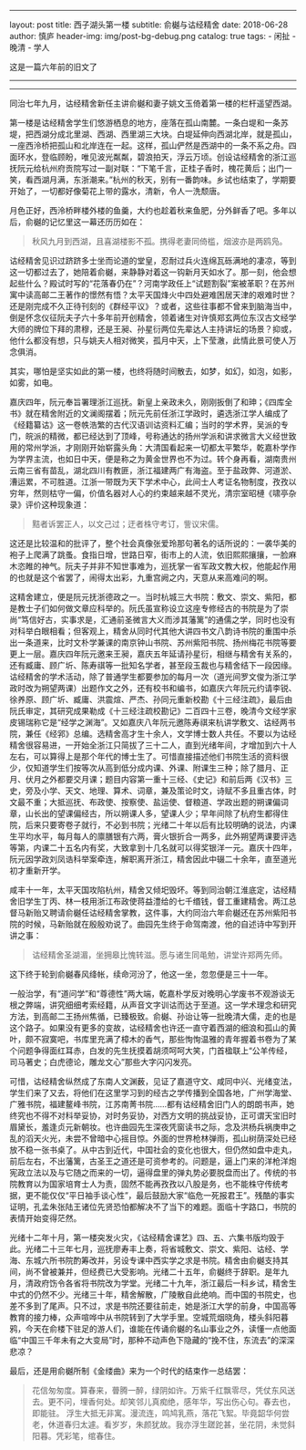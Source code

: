 ___
layout:     post
title:      西子湖头第一楼
subtitle:   俞樾与诂经精舍
date:       2018-06-28
author:     慎庐
header-img: img/post-bg-debug.png
catalog: true
tags:
    - 闲扯
    - 晚清
    - 学人

这是一篇六年前的旧文了
___
______________________________

同治七年九月，诂经精舍新任主讲俞樾和妻子姚文玉倚着第一楼的栏杆遥望西湖。

第一楼是诂经精舍学生们悠游栖息的地方，座落在孤山南麓。一条白堤和一条苏堤，把西湖分成北里湖、西湖、西里湖三大块。白堤延伸向西湖北岸，就是孤山，一座西泠桥把孤山和北岸连在一起。这样，孤山俨然是西湖中的一条不系之舟。四面环水，登临顾盼，唯见波光粼粼，碧浪拍天，浮云万顷。创设诂经精舍的浙江巡抚阮元给杭州府贡院写过一副对联：“下笔千言，正桂子香时，槐花黄后；出门一笑，看西湖月满，东浙潮来。”杭州的秋天，别有一番韵味。乡试也结束了，学期要开始了，一切都好像菊花上带的露水，清新，令人一洗颓唐。

月色正好，西泠桥畔楼外楼的鱼羹，大约也趁着秋来鱼肥，分外鲜香了吧。多年以后，俞樾的记忆里这一幕还历历如在：

> 秋风九月到西湖，且喜湖楼影不孤。携得老妻同倚槛，烟波亦是两鸥凫。

诂经精舍见识过跻跻多士坐而论道的堂皇，忍耐过兵火连绵瓦砾满地的凄凉，等到这一切都过去了，她陪着俞樾，来静静对着这一钩新月天如水了。那一刻，他会想起些什么？殿试时写的“花落春仍在”？河南学政任上“试题割裂”案被革职？在苏州寓中读高邮二王著作的憬然有悟？太平天国烽火中四处避难困居天津的艰难时世？还是刚完成不久正待刊刻的《群经平议》？或者，这些往事都不曾来到脑海当中，倒是怀念仪征阮夫子六十多年前开创精舍，领着诸生对许慎郑玄两位东汉古文经学大师的牌位下拜的肃穆，还是王昶、孙星衍两位先辈达人主持讲坛的场景？抑或，他什么都没有想，只与姚夫人相对微笑，孤月中天，上下莹澈，此情此景可使人万念俱消。

其实，哪怕是坚实如此的第一楼，也终将随时间散去，如梦，如幻，如泡，如影，如雾，如电。

嘉庆四年，阮元奉旨署理浙江巡抚。新皇上亲政未久，刚刚扳倒了和珅；《四库全书》就在精舍附近的文澜阁摆着；阮元先前任浙江学政时，遴选浙江学人编成了《经籍纂诂》这一卷帙浩繁的古代汉语训诂资料汇编；当时的学术界，吴派的专门，皖派的精微，都已经达到了顶峰，号称通达的扬州学派和讲求微言大义经世致用的常州学派，才刚刚开始崭露头角：大清国看起来一切都太平繁华，乾嘉朴学作为学界主流，也如日中天，便是称之为黄金世界也不为过。转个身再看，湖南贵州云南三省有苗乱，湖北四川有教匪，浙江福建两广有海盗。至于盐政弊、河道淤、漕运累，不可胜道。江浙一带既为天下学术中心，此间士人考证名物制度，孜孜以穷年，然则枯守一偏，价值名器对人心的约束越来越不灵光，清宗室昭槤《啸亭杂录》评价这种现象道：

> 黠者诉罢正人，以文己过；迂者株守考订，訾议宋儒。

这还是比较温和的批评了，整个社会真像张爱玲那句著名的话所说的：一袭华美的袍子上爬满了跳蚤。食指日增，世路日窄，街市上的人流，依旧熙熙攘攘，一脸麻木恣睢的神气。阮夫子并非不知世事难为，巡抚掌一省军政文教大权，他能起作用的也就是这个省罢了，闹得太出彩，九重宫阙之内，天意从来高难问的啊。

这精舍建立，便是阮元抚浙德政之一。当时杭城三大书院：敷文、崇文、紫阳，都是教士子们如何做文章应科举的。阮氏虽宣称设立这座专修经古的书院是为了崇尚“笃信好古，实事求是，汇通前圣微言大义而涉其藩篱”的通儒之学，同时也没有对科举白眼相看；但客观上，精舍从同时代其他大讲四书文八韵诗书院的重围中杀出一条道来，比时文朴学兼课的南京钟山书院、苏州紫阳书院、扬州梅花书院等要更上一层。嘉庆四年阮元邀来王昶，嘉庆五年延请孙星衍，相继与精舍有关系的，还有臧庸、顾广圻、陈寿祺等一批知名学者，甚至段玉裁也与精舍结下一段因缘。诂经精舍的学术活动，除了普通学生都要参加的每月一次（道光间罗文俊为浙江学政时改为朔望两课）出题作文之外，还有校书和编书，如嘉庆六年阮元约请李锐、徐养原、顾广圻、臧庸、洪震煊、严杰、孙同元重新校勘《十三经注疏》，最后由阮氏审定，其研究成果勒成《十三经注疏校勘记》二百四十三卷，晚清今文经学家皮锡瑞称它是“经学之渊海”。又如嘉庆八年阮元邀陈寿祺来杭讲学敷文、诂经两书院，兼任《经郛》总编。选精舍高才生十余人，文学博士数人共任。不要以为诂经精舍很容易进，一开始全浙江只简拔了三十二人，直到光绪年间，才增加到六十人左右，可以算得上是那个年代的博士生了。可惜直接描述他们书院生活的资料很少，仅知道学生们按等次从高到低分成内课、外课、附课生三种；除了腊月、正月、伏月之外都要交月课；题目内容第一重十三经、《史记》和前后两《汉书》三史，旁及小学、天文、地理、算术、词章，兼及策论时文，诗赋不多且重古体，时文最不重；大抵巡抚、布政使、按察使、盐运使、督粮道、学政出题的朔课偏词章，山长出的望课偏经古，所以朔课人多，望课人少；早年间除了杭府生都得住院，后来只要寄卷子就行，不必到书院；光绪二十年以后有比较明确的说法，内课生平均水平，每月每人的廪膳银有六两，膏火银折合一两多，此外朔望两课要评选等第，内课二十五名内有奖，大致拿到十几名就可以得奖银洋一元。嘉庆十四年，阮元因学政刘凤诰科举案牵连，解职离开浙江，精舍因此中辍二十余年，直至道光初才重新开学。

咸丰十一年，太平天国攻陷杭州，精舍又倾圯毁坏。等到同治朝江淮底定，诂经精舍旧学生丁丙、林一枝用浙江布政使蒋益澧给的七千缗钱，督工重建精舍。两江总督马新贻又聘请俞樾任诂经精舍掌教，这件事，大约同治六年俞樾还在苏州紫阳书院的时候，马新贻就在殷殷劝说了。曲园先生终于命驾南渡，他的自述诗中写到开讲之事：

> 诂经精舍圣湖湄，坐拥皋比愧转滋。愿与诸生同黾勉，讲堂许郑两先师。

这下终于轮到俞樾春风绛帐，续命河汾了，他这一坐，忽忽便是三十一年。

一般治学，有“道问学”和“尊德性”两大端，乾嘉朴学反对晚明心学废书不观游谈无根之弊端，讲究细细考索经籍，从声音文字训诂而达于至道。这一学术理念和研究方法，到高邮二王扬州焦循，已臻极致。俞樾、孙诒让等一批晚清大儒，走的也是这个路子。如果没有更多的变故，诂经精舍也许还一直守着西湖的细浪和孤山的黄叶，颇不寂寞吧，书库里充满了樟木的香气，那些恂恂温雅的青年握着书卷为了某个问题争得面红耳赤，白发的先生抚摸着胡须呵呵大笑，门首楹联上“公羊传经，司马著史；白虎德论，雕龙文心”那些大字闪闪发亮。

可惜，诂经精舍纵然成了东南人文渊薮，见证了嘉道守文、咸同中兴、光绪变法，学生们来了又去，将他们在这里学习到的经古之学传播到全国各地，广州学海堂、广雅书院，福建鳌峰书院，江苏南菁书院……都有诂经精舍旧门人的朗朗书声，她终究也不得不对科举妥协，对时务妥协，对西方文明的挑战妥协，正可谓天宝旧时眉黛长，羞逢贞元新朝妆。也许曲园先生深夜凭窗读书之际，念及洪杨兵祸庚申之乱的滔天火光，未尝不曾暗中心摇目惊。外面的世界枪林弹雨，孤山树荫深处已经放不稳一张书桌了。从中古到近代，中国社会的变化也很大，但仍然如盘中走丸，前后左右，不出藩篱，古圣王之道还是可资参考的。问题是，逼上门来的洋枪洋炮宪政立法以及与它随之而来的一切，逼得盘里的弹丸势必要脱盘而出了。传统的书院教育以为国家培育士人为责，固然不能再孜孜以八股是务，也不能株守传统考据，更不能仅仅“平日袖手谈心性”，最后鼓励大家“临危一死报君王”。残酷的事实证明，孔孟朱张陆王诸位先贤恐怕都解决不了当下的难题。面临十字路口，书院的表情开始变得茫然。

光绪十二年十月，第一楼突发火灾，《诂经精舍课艺》四、五、六集书版均毁于此。光绪二十三年七月，巡抚廖寿丰上奏，将省城敷文、崇文、紫阳、诂经、学海、东城六所书院酌筹改并，另设专课中西实学之求是书院。精舍由俞樾支持其间，尚不曾被兼并，但经费已大受影响。光绪二十五年，俞樾终于辞职。是年九月，清政府饬令各省将书院改为学堂。光绪二十九年，浙江最后一科乡试，精舍生中式的仍然不少。光绪三十年，精舍解散，广陵散自此绝响。而中国的书院史，也差不多到了尾声。只不过，求是书院还要往前走，她是浙江大学的前身，中国高等教育的接力棒，众声喧哗中从书院转到了大学手里。空城荒烟晓角，楼头斜阳暮鸦，今天在俞楼下驻足的游人们，谁能在传诵俞樾的名山事业之外，读懂一点他面临“中国三千年未有之大变局”时，那种不动声色下隐藏的“挽不住，东流去”的深深悲凉？

最后，还是用俞樾所制《金缕曲》来为一个时代的结束作一总结罢：

> 花信匆匆度。算春来，瞢腾一醉，绿阴如许。万紫千红飘零尽，凭仗东风送去。更不问，埋香何处。却笑邻儿真痴绝，感年华，写出伤心句。春去也，即能驻。     浮生大抵无非寓。漫流连，鸣鸠乳燕，落花飞絮。毕竟韶华何尝老，休道春归太遽。看岁岁，朱颜犹故。我亦浮生蹉跎甚，坐花阴，未觉斜阳暮。凭彩笔，绾春住。
